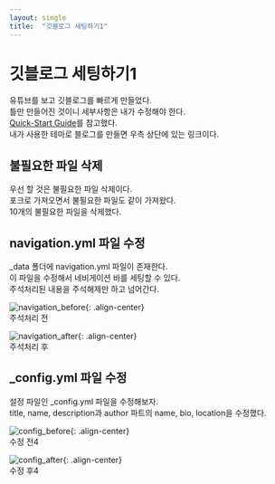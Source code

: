 ```yaml
---
layout: single
title:  "깃블로그 세팅하기1"
---
```


# 깃블로그 세팅하기1
유튜브를 보고 깃블로그를 빠르게 만들었다.<br>
틀만 만들어진 것이니 세부사항은 내가 수정해야 한다.<br>
[Quick-Start Guide](https://mmistakes.github.io/minimal-mistakes/docs/quick-start-guide/)를 참고했다.<br>
내가 사용한 테마로 블로그를 만들면 우측 상단에 있는 링크이다.

## 불필요한 파일 삭제
우선 할 것은 불필요한 파일 삭제이다.<br>
포크로 가져오면서 불필요한 파일도 같이 가져왔다.<br>
10개의 불필요한 파일을 삭제했다.

## navigation.yml 파일 수정
_data 폴더에 navigation.yml 파일이 존재한다.<br>
이 파일을 수정해서 네비게이션 바를 세팅할 수 있다.<br>
주석처리된 내용을 주석해제만 하고 넘어간다.<br>

![navigation_before](https://user-images.githubusercontent.com/91378301/209047316-1b3b3e61-4bb6-4f85-aa70-040c8d49e944.JPG){: .align-center}
<br>
주석처리 전<br>

![navigation_after](https://user-images.githubusercontent.com/91378301/209047291-57d27c97-2ada-42ae-95e2-2fc7dbb799cd.JPG){: .align-center}
<br>
주석처리 후<br>

## _config.yml 파일 수정
설정 파일인 _config.yml 파일을 수정해보자.<br>
title, name, description과 author 파트의 name, bio, location을 수정했다.

![config_before](https://user-images.githubusercontent.com/91378301/209047247-9f963234-b8ae-440c-b150-23277e2e6cb2.JPG){: .align-center}
<br>
수정 전4<br>

![config_after](https://user-images.githubusercontent.com/91378301/209047173-18d23ed4-320b-444d-93d2-73c6d287ecaf.JPG){: .align-center}
<br>
수정 후4<br>




